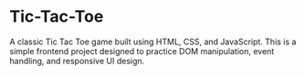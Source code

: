 # Tic-Tac-Toe

A classic Tic Tac Toe game built using HTML, CSS, and JavaScript. This is a simple frontend project designed to practice DOM manipulation, event handling, and responsive UI design.
